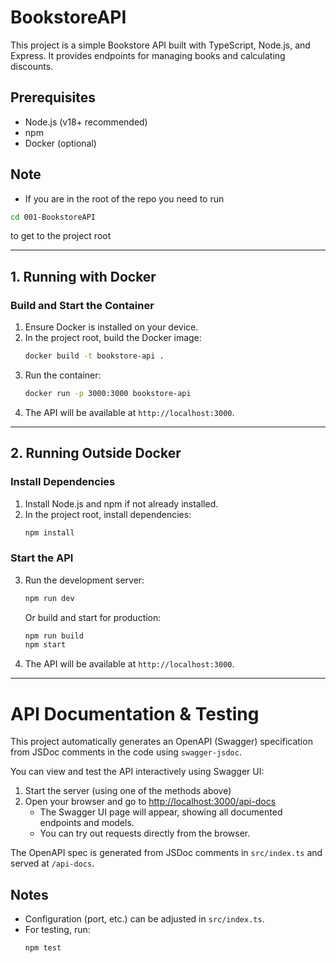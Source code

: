 

# BookstoreAPI

This project is a simple Bookstore API built with TypeScript, Node.js, and Express. It provides endpoints for managing books and calculating discounts.

## Prerequisites
- Node.js (v18+ recommended)
- npm
- Docker (optional)

## Note
- If you are in the root of the repo you need to run 
```bash
cd 001-BookstoreAPI
```
to get to the project root

---

## 1. Running with Docker

### Build and Start the Container
1. Ensure Docker is installed on your device.
2. In the project root, build the Docker image:
   ```bash
   docker build -t bookstore-api .
   ```
3. Run the container:
   ```bash
   docker run -p 3000:3000 bookstore-api
   ```
4. The API will be available at `http://localhost:3000`.

---

## 2. Running Outside Docker

### Install Dependencies
1. Install Node.js and npm if not already installed.
2. In the project root, install dependencies:
   ```bash
   npm install
   ```

### Start the API
3. Run the development server:
   ```bash
   npm run dev
   ```
   Or build and start for production:
   ```bash
   npm run build
   npm start
   ```
4. The API will be available at `http://localhost:3000`.

---
# API Documentation & Testing

This project automatically generates an OpenAPI (Swagger) specification from JSDoc comments in the code using `swagger-jsdoc`.

You can view and test the API interactively using Swagger UI:

1. Start the server (using one of the methods above)
2. Open your browser and go to [http://localhost:3000/api-docs](http://localhost:3000/api-docs)
   - The Swagger UI page will appear, showing all documented endpoints and models.
   - You can try out requests directly from the browser.

The OpenAPI spec is generated from JSDoc comments in `src/index.ts` and served at `/api-docs`.

## Notes
- Configuration (port, etc.) can be adjusted in `src/index.ts`.
- For testing, run:
  ```bash
  npm test
  ```
